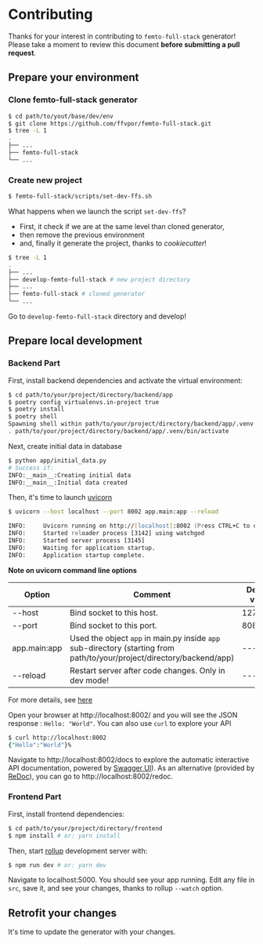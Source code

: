 # Contributing

Thanks for your interest in contributing to `femto-full-stack` generator! Please take a moment to review this document **before submitting a pull request**.

## Prepare your environment

### Clone femto-full-stack generator

```zsh
$ cd path/to/yout/base/dev/env
$ git clone https://github.com/ffvpor/femto-full-stack.git
$ tree -L 1
.
├── ...
├── femto-full-stack
└── ...
```

### Create new project

```zsh
$ femto-full-stack/scripts/set-dev-ffs.sh
```

What happens when we launch the script ```set-dev-ffs```?

- First, it check if we are at the same level than cloned generator,
- then remove the previous environment
- and, finally it generate the project, thanks to *cookiecutter*!

```zsh
$ tree -L 1
.
├── ...
├── develop-femto-full-stack # new project directory
├── ...
├── femto-full-stack # cloned generator
└── ...
```

Go to `develop-femto-full-stack` directory and develop!

## Prepare local development

### Backend Part

First, install backend dependencies and activate the virtual environment:

```zsh
$ cd path/to/your/project/directory/backend/app
$ poetry config virtualenvs.in-project true
$ poetry install
$ poetry shell
Spawning shell within path/to/your/project/directory/backend/app/.venv
. path/to/your/project/directory/backend/app/.venv/bin/activate
```

Next, create initial data in database

```zsh
$ python app/initial_data.py
# Success if:
INFO:__main__:Creating initial data
INFO:__main__:Initial data created
```

Then, it's time to launch [uvicorn](https://www.uvicorn.org/)

```zsh
$ uvicorn --host localhost --port 8002 app.main:app --reload

INFO:     Uvicorn running on http://[localhost]:8002 (Press CTRL+C to quit)
INFO:     Started reloader process [3142] using watchgod
INFO:     Started server process [3145]
INFO:     Waiting for application startup.
INFO:     Application startup complete.
```

**Note on uvicorn command line options**

| Option       | Comment                    | Default value |
| ------------ | -------------------------- | ------------- |
| --host       | Bind socket to this host.  | 127.0.0.1     |
| --port       | Bind socket to this port.  | 8080          |
| app.main:app | Used the object ```app``` in main.py inside ```app``` sub-directory (starting from path/to/your/project/directory/backend/app)  | ---          |
| --reload     | Restart server after code changes. Only in dev mode!  | ---          |

For more details, see [here](https://www.uvicorn.org/#usage)

Open your browser at http://localhost:8002/ and you will see the JSON response : ```Hello: "World"```. You can also use ```curl``` to explore your API

```zsh
$ curl http://localhost:8002
{"Hello":"World"}%
```

Navigate to http://localhost:8002/docs to explore the automatic interactive API documentation, powered by [Swagger UI](https://github.com/swagger-api/swagger-ui)). As an alternative (provided by [ReDoc](https://github.com/Redocly/redoc)), you can go to http://localhost:8002/redoc.

### Frontend Part

First, install frontend dependencies:

```zsh
$ cd path/to/your/project/directory/frontend
$ npm install # or: yarn install
```

Then, start [rollup](https://rollupjs.org/) development server with:

```zsh
$ npm run dev # or: yarn dev
```

Navigate to localhost:5000. You should see your app running. Edit any file in ```src```, save it, and see your changes, thanks to rollup ```--watch``` option.

## Retrofit your changes

It's time to update the generator with your changes.
